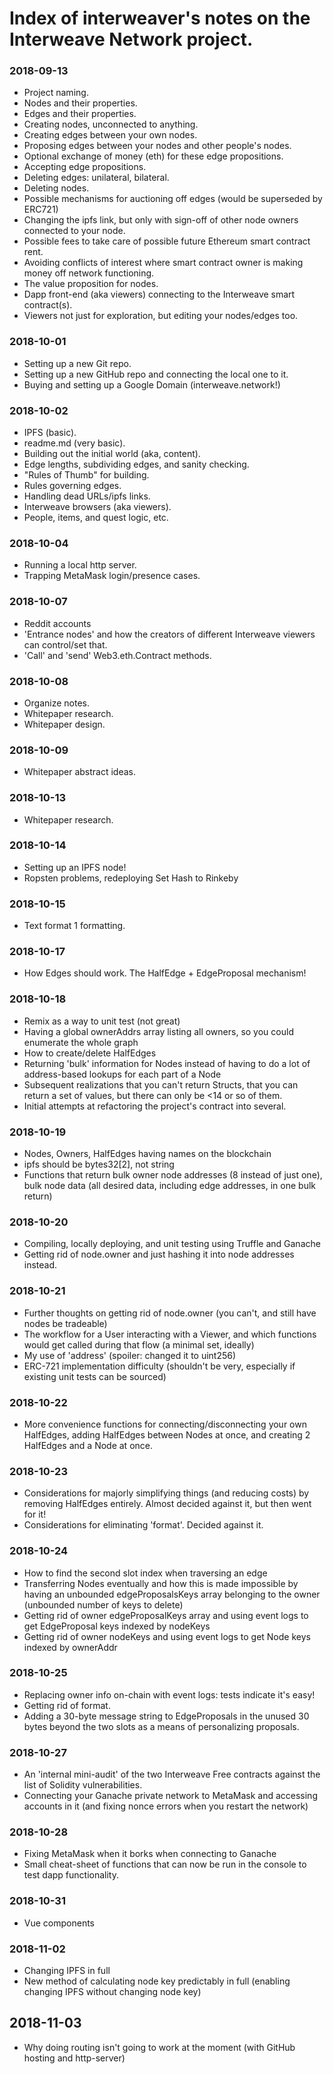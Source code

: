 # Index of interweaver's notes on the Interweave Network project.

### 2018-09-13
- Project naming.
- Nodes and their properties.
- Edges and their properties.
- Creating nodes, unconnected to anything.
- Creating edges between your own nodes.
- Proposing edges between your nodes and other people's nodes.
- Optional exchange of money (eth) for these edge propositions.
- Accepting edge propositions.
- Deleting edges: unilateral, bilateral.
- Deleting nodes.
- Possible mechanisms for auctioning off edges (would be superseded by ERC721)
- Changing the ipfs link, but only with sign-off of other node owners connected to your node.
- Possible fees to take care of possible future Ethereum smart contract rent.
- Avoiding conflicts of interest where smart contract owner is making money off network functioning.
- The value proposition for nodes.
- Dapp front-end (aka viewers) connecting to the Interweave smart contract(s).
- Viewers not just for exploration, but editing your nodes/edges too.

### 2018-10-01
- Setting up a new Git repo.
- Setting up a new GitHub repo and connecting the local one to it.
- Buying and setting up a Google Domain (interweave.network!)

### 2018-10-02
- IPFS (basic).
- readme.md (very basic).
- Building out the initial world (aka, content).
- Edge lengths, subdividing edges, and sanity checking.
- "Rules of Thumb" for building.
- Rules governing edges.
- Handling dead URLs/ipfs links.
- Interweave browsers (aka viewers).
- People, items, and quest logic, etc.

### 2018-10-04
- Running a local http server.
- Trapping MetaMask login/presence cases.

### 2018-10-07
- Reddit accounts
- 'Entrance nodes' and how the creators of different Interweave viewers can control/set that.
- 'Call' and 'send' Web3.eth.Contract methods.

### 2018-10-08
- Organize notes.
- Whitepaper research.
- Whitepaper design.

### 2018-10-09
- Whitepaper abstract ideas.

### 2018-10-13
- Whitepaper research.

### 2018-10-14
- Setting up an IPFS node!
- Ropsten problems, redeploying Set Hash to Rinkeby

### 2018-10-15
- Text format 1 formatting.

### 2018-10-17
- How Edges should work. The HalfEdge + EdgeProposal mechanism!

### 2018-10-18
- Remix as a way to unit test (not great)
- Having a global ownerAddrs array listing all owners, so you could enumerate the whole graph
- How to create/delete HalfEdges
- Returning 'bulk' information for Nodes instead of having to do a lot of address-based lookups for each part of a Node
- Subsequent realizations that you can't return Structs, that you can return a set of values, but there can only be <14 or so of them.
- Initial attempts at refactoring the project's contract into several.

### 2018-10-19
- Nodes, Owners, HalfEdges having names on the blockchain
- ipfs should be bytes32[2], not string
- Functions that return bulk owner node addresses (8 instead of just one), bulk node data (all desired data, including edge addresses, in one bulk return)

### 2018-10-20
- Compiling, locally deploying, and unit testing using Truffle and Ganache
- Getting rid of node.owner and just hashing it into node addresses instead.

### 2018-10-21
- Further thoughts on getting rid of node.owner (you can't, and still have nodes be tradeable)
- The workflow for a User interacting with a Viewer, and which functions would get called during that flow (a minimal set, ideally)
- My use of 'address' (spoiler: changed it to uint256)
- ERC-721 implementation difficulty (shouldn't be very, especially if existing unit tests can be sourced)

### 2018-10-22
- More convenience functions for connecting/disconnecting your own HalfEdges, adding HalfEdges between Nodes at once, and creating 2 HalfEdges and a Node at once.

### 2018-10-23
- Considerations for majorly simplifying things (and reducing costs) by removing HalfEdges entirely. Almost decided against it, but then went for it!
- Considerations for eliminating 'format'. Decided against it.

### 2018-10-24
- How to find the second slot index when traversing an edge
- Transferring Nodes eventually and how this is made impossible by having an unbounded edgeProposalsKeys array belonging to the owner (unbounded number of keys to delete)
- Getting rid of owner edgeProposalKeys array and using event logs to get EdgeProposal keys indexed by nodeKeys
- Getting rid of owner nodeKeys and using event logs to get Node keys indexed by ownerAddr

### 2018-10-25
- Replacing owner info on-chain with event logs: tests indicate it's easy!
- Getting rid of format.
- Adding a 30-byte message string to EdgeProposals in the unused 30 bytes beyond the two slots as a means of personalizing proposals.

### 2018-10-27
- An 'internal mini-audit' of the two Interweave Free contracts against the list of Solidity vulnerabilities.
- Connecting your Ganache private network to MetaMask and accessing accounts in it (and fixing nonce errors when you restart the network)

### 2018-10-28
- Fixing MetaMask when it borks when connecting to Ganache
- Small cheat-sheet of functions that can now be run in the console to test dapp functionality.

### 2018-10-31
- Vue components

### 2018-11-02
- Changing IPFS in full
- New method of calculating node key predictably in full (enabling changing IPFS without changing node key)

## 2018-11-03
- Why doing routing isn't going to work at the moment (with GitHub hosting and http-server)
